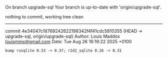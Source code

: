 On branch upgrade-sql
Your branch is up-to-date with 'origin/upgrade-sql'.

nothing to commit, working tree clean

---


commit 4e34047c18769242622198342f4f41cdc5810355 (HEAD -> upgrade-sql, origin/upgrade-sql)
Author: Louis Maddox <louismmx@gmail.com>
Date:   Tue Aug 26 16:19:22 2025 +0100

    bump rusqlite 0.33 -> 0.37; r2d2_sqlite 0.26 -> 0.31
